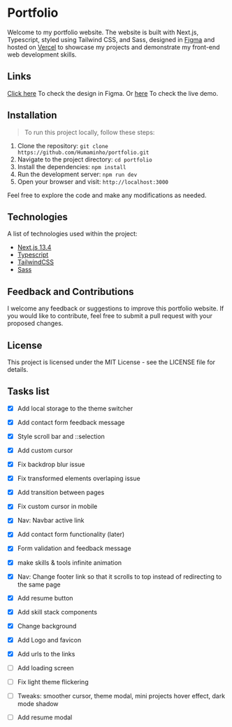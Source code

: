 # Portfolio

Welcome to my portfolio website.
The website is built with Next.js, Typescript, styled using Tailwind CSS, and Sass, designed in [Figma](https://www.figma.com/) and hosted on [Vercel](https://vercel.com/) to showcase my projects and demonstrate my front-end web development skills.

## Links

[Click here](https://www.figma.com/file/dTGdUl8zxrc29iq4PbPl4E/Humam's-portfolio?type=design&node-id=0%3A1&t=7YxanZkBwHnkcBNk-1) To check the design in Figma.
Or [here](https://portfolio-humaminho.vercel.app/) To check the live demo.

## Installation
> To run this project locally, follow these steps:

1. Clone the repository: `git clone https://github.com/Humaminho/portfolio.git`
2. Navigate to the project directory: `cd portfolio`
2. Install the dependencies: `npm install`
3. Run the development server: `npm run dev`
4. Open your browser and visit: `http://localhost:3000`

Feel free to explore the code and make any modifications as needed.

## Technologies

A list of technologies used within the project:
* [Next.js 13.4](https://nextjs.org/)
* [Typescript](https://www.typescriptlang.org/)
* [TailwindCSS](https://tailwindcss.com/)
* [Sass](https://sass-lang.com/)

## Feedback and Contributions

I welcome any feedback or suggestions to improve this portfolio website. If you would like to contribute, feel free to submit a pull request with your proposed changes.

## License

This project is licensed under the MIT License - see the LICENSE file for details.

## Tasks list

- [x] Add local storage to the theme switcher
- [x] Add contact form feedback message
- [x] Style scroll bar and ::selection
- [x] Add custom cursor
- [x] Fix backdrop blur issue
- [x] Fix transformed elements overlaping issue
- [x] Add transition between pages
- [x] Fix custom cursor in mobile
- [x] Nav: Navbar active link
- [x] Add contact form functionality (later)

- [x] Form validation and feedback message
- [x] make skills & tools infinite animation
- [x] Nav: Change footer link so that it scrolls to top instead of redirecting to the same page
- [x] Add resume button
- [x] Add skill stack components
- [x] Change background
- [x] Add Logo and favicon
- [x] Add urls to the links
- [ ] Add loading screen
- [ ] Fix light theme flickering
- [ ] Tweaks: smoother cursor, theme modal, mini projects hover effect, dark mode shadow
- [ ] Add resume modal
